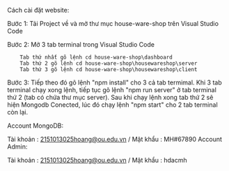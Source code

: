 Cách cài đặt website:

Bước 1: Tải Project về và mở thư mục house-ware-shop trên Visual Studio Code

Bước 2: Mở 3 tab terminal trong Visual Studio Code

        Tab thứ nhất gõ lệnh cd house-ware-shop\dashboard
        Tab thứ 2 gõ lệnh cd house-ware-shop\housewareshop\server
        Tab thứ 3 gõ lệnh cd house-ware-shop\housewareshop\client
        
Bước 3: Tiếp theo đó gõ lệnh "npm install" cho 3 cả tab termimal. Khi 3 tab terminal chạy xong lệnh, tiếp tục gõ lệnh "npm run server" ở tab terminal thứ 2 (tab có chứa thư mục server). 
Sau khi chạy lệnh xong tab thứ 2 sẽ hiện Mongodb Conected, lúc đó chạy lệnh "npm start" cho 2 tab terminal còn lại. 

Account MongoDB: 

Tài khoản : 2151013025hoang@ou.edu.vn        /         Mật khẩu : MH#67890
Account Admin:

Tài khoản : 2151013025hoang@ou.edu.vn        /         Mật khẩu : hdacmh
